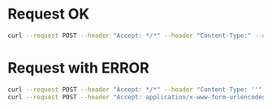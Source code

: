 
# Request OK

```bash
curl --request POST --header "Accept: */*" --header "Content-Type:" --url http://localhost:8080/test -k -v

```

# Request with ERROR

```bash
curl --request POST --header "Accept: */*" --header "Content-Type: ''" --url http://localhost:8080/test -k -v
curl --request POST --header "Accept: application/x-www-form-urlencoded" --url http://localhost:8080/test -k -v
```